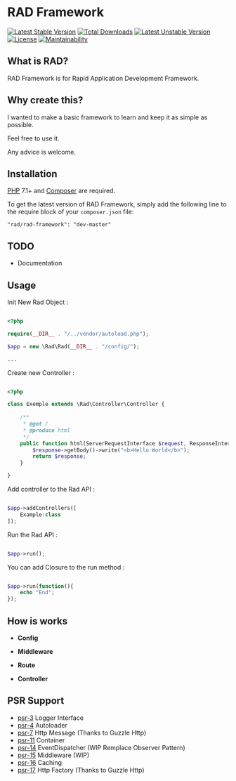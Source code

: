 
RAD Framework
==========================

[![Latest Stable Version](https://poser.pugx.org/rad/rad-framework/v/stable)](https://packagist.org/packages/rad/rad-framework)
[![Total Downloads](https://poser.pugx.org/rad/rad-framework/downloads)](https://packagist.org/packages/rad/rad-framework)
[![Latest Unstable Version](https://poser.pugx.org/rad/rad-framework/v/unstable)](https://packagist.org/packages/rad/rad-framework)
[![License](https://poser.pugx.org/rad/rad-framework/license)](https://packagist.org/packages/rad/rad-framework)
[![Maintainability](https://api.codeclimate.com/v1/badges/8e095176dd6216eea653/maintainability)](https://codeclimate.com/github/guillaumemonet/Rad/maintainability)

## What is RAD?
RAD Framework is for Rapid Application Development Framework.

## Why create this?
I wanted to make a basic framework to learn and keep it as simple as possible.

Feel free to use it.

Any advice is welcome.

## Installation

[PHP](https://php.net) 7.1+ and [Composer](https://getcomposer.org) are required.

To get the latest version of RAD Framework, simply add the following line to the require block of your `composer.json` file:

```
"rad/rad-framework": "dev-master"
```
## TODO

* Documentation

## Usage

Init New Rad Object :

```php

<?php

require(__DIR__ . "/../vendor/autoload.php");

$app = new \Rad\Rad(__DIR__ . "/config/");

...
```


Create new Controller :

```php

<?php

class Exemple extends \Rad\Controller\Controller {
    
    /**
     * @get /
     * @produce html
     */
    public function html(ServerRequestInterface $request, ResponseInterface $response, array $args): ResponseInterface {
        $response->getBody()->write("<b>Hello World</b>");
        return $response;
    }

}
```

Add controller to the Rad API :

```php

$app->addControllers([
    Example:class
]);
```

Run the Rad API :

```php

$app->run();
```

You can add Closure to the run method :

```php

$app->run(function(){
	echo "End";
});
```


## How is works

* **Config**

* **Middleware**

* **Route**

* **Controller**

## PSR Support

* [psr-3](http://www.php-fig.org/psr/psr-3/) Logger Interface
* [psr-4](http://www.php-fig.org/psr/psr-4/) Autoloader
* [psr-7](http://www.php-fig.org/psr/psr-7/) Http Message (Thanks to Guzzle Http)
* [psr-11](http://www.php-fig.org/psr/psr-11/) Container
* [psr-14](http://www.php-fig.org/psr/psr-14/) EventDispatcher (WIP Remplace Observer Pattern)
* [psr-15](http://www.php-fig.org/psr/psr-15/) Middleware (WIP)
* [psr-16](http://www.php-fig.org/psr/psr-16/) Caching
* [psr-17](http://www.php-fig.org/psr/psr-17/) Http Factory (Thanks to Guzzle Http)
